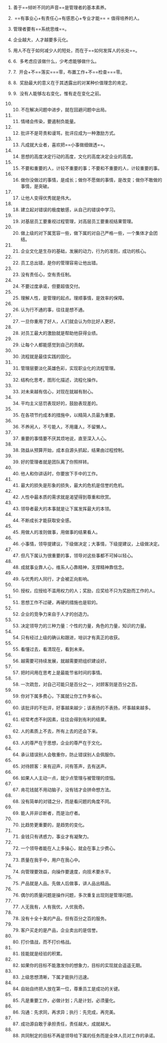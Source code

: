 1. 善于==倾听不同的声音==是管理者的基本素养。
    
2.  ==有事业心+有责任心+有感恩心+专业才能== = 值得培养的人。
    
3. 管理者要有==系统思维==。
    
4. 企业越大，人才越要多元化。
    
5. 用人不在于如何减少人的短处，而在于==如何发挥人的长处==。
    
6. 6.  多考虑应该做什么，少考虑能够做什么。
    
7. 7.  开会+不==落实===零，布置工作+不==检查===零。
    
8. 8.  奖励最大的意义在于其透露出的对某种价值理念的肯定。
    
9. 9.  没有人能够左右变化，惟有走在变化之前。
    
10. 10. 不在解决问题中进步，就在回避问题中出局。
    
11. 11. 情绪会传染，要遏制负能量。
    
12. 12. 批评不是苛责和谩骂，批评应成为一种激励方式。
    
13. 13. 凡成就大业者，喜欢把==小事做细做透==。
    
14. 14. 思想的高度决定行动的高度，文化的高度决定企业的高度。
    
15. 15. 不要和重要的人，计较不重要的事；不要和不重要的人，计较重要的事。
    
16. 16. 做你没做过的事情，是成长；做你不愿做的事情，是改变；做你不敢做的事情，是突破。
    
17. 17. 让他人变得优秀就是伟大。
    
18. 18. 建立起对错误的极度敏感，从自己的错误中学习。
    
19. 19. 对基层员工要重视过程管理，对高层员工要重视结果管理。
    
20. 20. 做上级的对下属宽容一些，做下属的对自己严格一些，一个集体才会团结。
    
21. 21. 企业文化是生存的基础，发展的动力，行为的准则，成功的核心。
    
22. 22. 员工总出错，是你的管理容易让他出错。
    
23. 23. 没有责任心，空有责任制。
    
24. 24. 不要过度承诺，但要超值交付。
    
25. 25. 理解人性，是管理的起点。理顺事情，是效率的保障。
    
26. 26. 认为行不通的事，往往是想不通。
    
27. 27. 一旦你重用了好人，人们就会认为你比好人更好。
    
28. 28. 对员工最大的激励就是帮助他获得业绩。
    
29. 29. 让每个人都能感觉到自己的贡献。
    
30. 30. 流程就是最佳实践的固化。
    
31. 31. 管理层要淡化英雄色彩，实现职业化的流程管理。
    
32. 32. 结构化思考，图形化描述，流程化操作。
    
33. 33. 对未来越有信心，对现在就越有耐心。
    
34. 34. 平均主义惩罚表现好的，鼓励表现差的。
    
35. 35. 在各项节约成本的措施中，以精简人员最为重要。
    
36. 36. 不养闲人，不亏能人，不用庸人，不留懒人。
    
37. 37. 重要的事情要不厌其烦地说，直至深入人心。
    
38. 38. 效益从预算开始，成本自源头抓起，结果由过程控制。
    
39. 39. 好的管理者就是团队离了你照样转。
    
40. 40. 他人和你讲话时，你要放下手中的工作。
    
41. 41. 最大的损失是形象的损失，最大的危机是信誉的危机。
    
42. 42. 人性中最本质的需求就是渴望得到尊重和欣赏。
    
43. 43. 领导者最大的本事就是让下属发挥最大的本领。
    
44. 44. 不断成长才能获取安全感。
    
45. 45. 用做人的准则做事，用做事的结果看人。
    
46. 46. 小事情，领导提建议，下级做决定；大事情，下级提建议，上级做决定。
    
47. 47. 但凡下属认为很重要的事，领导对这些事都不可掉以轻心。
    
48. 48. 成就事业靠人心，维系人心靠精神，支撑精神靠信念。
    
49. 49. 与优秀的人同行，才会被正向影响。
    
50. 50. 授权，应授给不滥用权力的人；奖励，应奖给不只为奖励而工作的人。
    
51. 51. 思想工作不过硬，再硬的措施也是软的。
    
52. 52. 企业的竞争力来自于人才的创造力。
    
53. 53. 决定领导力的三种力量：个性的力量，角色的力量，知识的力量。
    
54. 54. 只有经过上级的确认和跟进，培训才有真正的收获。
    
55. 55. 看懂过去，看清现在，看到未来。
    
56. 56. 越需要可持续发展，就越需要把组织建设好。
    
57. 57. 把时间用在思考上是最能节省时间的事情。
    
58. 58. 一次疏忽，对自己可能只是百分之一，对顾客则是百分之百。
    
59. 59. 你对下属多费心，下属就让你工作多省心。
    
60. 60. 该批评的不批评，好事越来越少；该表扬的不表扬，坏事越来越多。
    
61. 61. 经常考虑不利因素，往往会得到有利的结果。
    
62. 62. 人的素质上不去，所有上去的还会下来。
    
63. 63. 人的尊严在于思想，企业的尊严在于文化。
    
64. 64. 承认错误别人会敬重你，防止错误别人会佩服你。
    
65. 65. 对待顾客：来有迎声，问有答声，去有送声。
    
66. 66. 如果人人主动一点，就少点管理与被管理的烦恼。
    
67. 67. 肯花钱就不用动脑子，没有钱才会拼命想方法。
    
68. 68. 没有简单的对错之分，而是看问题的角度不同。
    
69. 69. 能人并非诊断者，而是治疗者。
    
70. 70. 比趋势更重要的，是趋势的变化。
    
71. 71. 金钱只有诱惑力，事业才有凝聚力。
    
72. 72. 一个领导者能在人上多操心，就会在事上少费心。
    
73. 73. 质量在我手中，用户在我心中。
    
74. 74. 向管理要效益，向操作要速度，向技术要水平。
    
75. 75. 产品就是人品。先做人后做事，讲人品出精品。
    
76. 76. 偶尔的质量问题是操作问题，多次重复出现则是管理问题。
    
77. 77. 人无我有，人有我优，人优我奇。
    
78. 78. 没有十全十美的产品，但有百分之百的服务。
    
79. 79. 客户买走的是产品，企业卖出的是信誉。
    
80. 80. 打价值战，而不打价格战。
    
81. 81. 技能就是经验的积累。
    
82. 82. 如果你的目标不能激发你的想象力，目标的实现就会遥遥无期。
    
83. 83. 上级思想清晰，下属才能执行迅速。
    
84. 84. 自始自终把人放在第一位，尊重员工是成功的关键。
    
85. 85. 凡是重要工作，必做计划；凡是计划，必须量化。
    
86. 86. 沟通：先求同，再求异；执行：先完成，再完美。
    
87. 87. 成功源自敢于承担责任，责任越大，成就越大。
    
88. 88. 共同制定的目标不再是领导给下属的任务而是全体人员对工作的承诺。